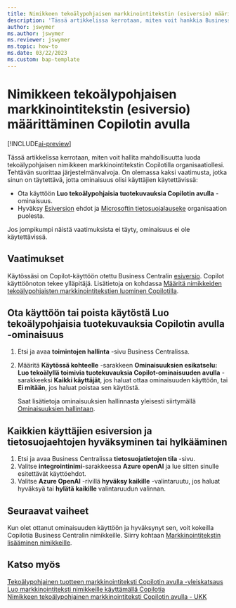 ```yaml
---
title: Nimikkeen tekoälypohjaisen markkinointitekstin (esiversio) määrittäminen Copilotin avulla
description: 'Tässä artikkelissa kerrotaan, miten voit hankkia Business Centralin Copilot-kokeiluversion ja ottaa Copilot-ympäristön käyttöön'
author: jswymer
ms.author: jswymer
ms.reviewer: jswymer
ms.topic: how-to
ms.date: 03/22/2023
ms.custom: bap-template
---
```


# <a name="configure-ai-powered-item-marketing-text-preview-with-copilot" />Nimikkeen tekoälypohjaisen markkinointitekstin (esiversio) määrittäminen Copilotin avulla

[!INCLUDE[ai-preview](includes/ai-preview.md)]

Tässä artikkelissa kerrotaan, miten voit hallita mahdollisuutta luoda tekoälypohjaisen nimikkeen markkinointitekstin Copilotilla organisaatiollesi. Tehtävän suorittaa järjestelmänvalvoja. On olemassa kaksi vaatimusta, jotka sinun on täytettävä, jotta ominaisuus olisi käyttäjien käytettävissä:

- Ota käyttöön **Luo tekoälypohjaisia tuotekuvauksia Copilotin avulla** -ominaisuus.
- Hyväksy [Esiversion](https://dynamics.microsoft.com/legaldocs/supp-dynamics365-preview/) ehdot ja [Microsoftin tietosuojalauseke](https://go.microsoft.com/fwlink/?LinkId=521839) organisaation puolesta.

Jos jompikumpi näistä vaatimuksista ei täyty, ominaisuus ei ole käytettävissä.

## <a name="prerequisites" />Vaatimukset

Käytössäsi on Copilot-käyttöön otettu Business Centralin [esiversio](ai-preview-getstarted.md). Copilot käyttöönoton tekee ylläpitäjä. Lisätietoja on kohdassa [Määritä nimikkeiden tekoälypohjaisten markkinointitekstien luominen Copilotilla](enable-ai.md).

## <a name="enable-or-disable-create-ai-powered-product-descriptions-with-copilot" />Ota käyttöön tai poista käytöstä Luo tekoälypohjaisia tuotekuvauksia Copilotin avulla -ominaisuus

1. Etsi ja avaa **toimintojen hallinta** -sivu Business Centralissa.
2. Määritä **Käytössä kohteelle** -sarakkeen **Ominaisuuksien esikatselu: Luo tekoälyllä toimivia tuotekuvauksia Copilot-ominaisuuden avulla** -sarakkeeksi **Kaikki käyttäjät**, jos haluat ottaa ominaisuuden käyttöön, tai **Ei mitään**, jos haluat poistaa sen käytöstä.

   Saat lisätietoja ominaisuuksien hallinnasta yleisesti siirtymällä [Ominaisuuksien hallintaan](/dynamics365/business-central/dev-itpro/administration/feature-management).

## <a name="consent-to-or-reject-preview-and-privacy-terms-and-conditions-for-all-users" />Kaikkien käyttäjien esiversion ja tietosuojaehtojen hyväksyminen tai hylkääminen

1. Etsi ja avaa Business Centralissa **tietosuojatietojen tila** -sivu.
2. Valitse **integrointinimi**-sarakkeessa **Azure openAI** ja lue sitten sinulle esitettävät käyttöehdot.
3. Valitse **Azure OpenAI** -rivillä **hyväksy kaikille** -valintaruutu, jos haluat hyväksyä tai **hylätä kaikille** valintaruudun valinnan.

## <a name="next-steps" />Seuraavat vaiheet

Kun olet ottanut ominaisuuden käyttöön ja hyväksynyt sen, voit kokeilla Copilotia Business Centralin nimikkeille. Siirry kohtaan [Markkinointitekstin lisääminen nimikkeille](item-marketing-text.md).  

## <a name="see-also" />Katso myös

[Tekoälypohjainen tuotteen markkinointiteksti Copilotin avulla -yleiskatsaus](ai-overview.md)  
[Luo markkinointiteksti nimikkeille käyttämällä Copilotia](item-marketing-text.md)  
[Nimikkeen tekoälypohjainen markkinointiteksti Copilotin avulla - UKK](ai-faq.md)  
